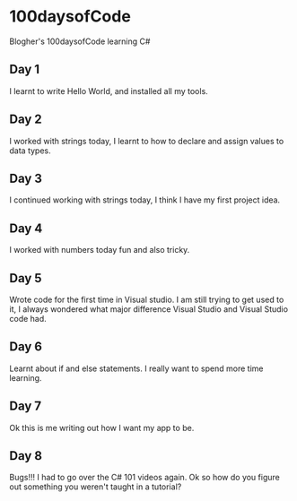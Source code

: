 # 100daysofCode

Blogher's 100daysofCode learning C#

## Day 1
I learnt to write Hello World, and installed all my tools.


## Day 2
I worked with strings today, I learnt to how to declare and assign values to data types. 


## Day 3
I continued working with strings today, I think I have my first project idea.


## Day 4
I worked with numbers today fun and also tricky.


## Day 5
Wrote code for the first time in Visual studio. I am still trying to get used to it, I always wondered what major difference Visual Studio and Visual Studio code had.


## Day 6
Learnt about if and else statements. I really want to spend more time learning.


## Day 7
Ok this is me writing out how I want my app to be. 

## Day 8
Bugs!!! I had to go over the C# 101 videos again. Ok so how do you figure out something you weren't taught in a tutorial?
